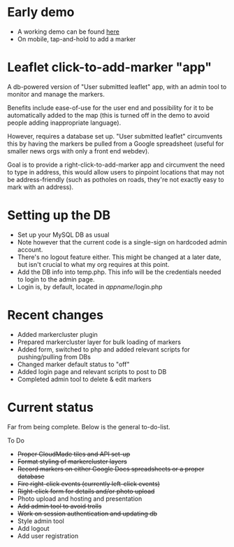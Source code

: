 Early demo
===========
* A working demo can be found [here](http://www.sctimesapps.com/kaitest/leafletclickadd)
* On mobile, tap-and-hold to add a marker


Leaflet click-to-add-marker "app"
===========

A db-powered version of "User submitted leaflet" app, with an admin tool to monitor and manage the markers.

Benefits include ease-of-use for the user end and possibility for it to be automatically added to the map (this is turned off in the demo to avoid people adding inappropriate language).

However, requires a database set up. "User submitted leaflet" circumvents this by having the markers be pulled from a Google spreadsheet (useful for smaller news orgs with only a front end webdev).

Goal is to provide a right-click-to-add-marker app and circumvent the need to type in address, this would allow users to pinpoint locations that may not be address-friendly (such as potholes on roads, they're not exactly easy to mark with an address).

Setting up the DB
===========
* Set up your MySQL DB as usual
* Note however that the current code is a single-sign on hardcoded admin account. 
* There's no logout feature either. This might be changed at a later date, but isn't crucial to what my org requires at this point.
* Add the DB info into temp.php. This info will be the credentials needed to login to the admin page.
* Login is, by default, located in *appname*/login.php

Recent changes
===========

* Added markercluster plugin
* Prepared markercluster layer for bulk loading of markers
* Added form, switched to php and added relevant scripts for pushing/pulling from DBs
* Changed marker default status to "off"
* Added login page and relevant scripts to post to DB
* Completed admin tool to delete & edit markers

Current status
===========

Far from being complete. Below is the general to-do-list.

To Do
* ~~Proper CloudMade tiles and API set-up~~
* ~~Format styling of markercluster layers~~
* ~~Record markers on either Google Docs spreadsheets or a proper database~~
* ~~Fire right-click events (currently left-click events)~~
* ~~Right-click form for details and/or photo upload~~
* Photo upload and hosting and presentation
* ~~Add admin tool to avoid trolls~~
* ~~Work on session authentication and updating db~~
* Style admin tool
* Add logout
* Add user registration